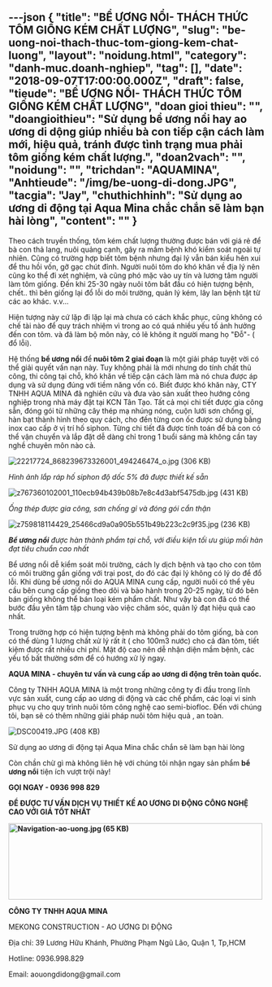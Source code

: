 ---json
{
    "title": "BỂ ƯƠNG NỔI- THÁCH THỨC TÔM GIỐNG KÉM CHẤT LƯỢNG",
    "slug": "be-uong-noi-thach-thuc-tom-giong-kem-chat-luong",
    "layout": "noidung.html",
    "category": "danh-muc.doanh-nghiep",
    "tag": [],
    "date": "2018-09-07T17:00:00.000Z",
    "draft": false,
    "tieude": "BỂ ƯƠNG NỔI- THÁCH THỨC TÔM GIỐNG KÉM CHẤT LƯỢNG",
    "doan gioi thieu": "",
    "doangioithieu": "Sử dụng bể ương nổi hay ao ương di dộng giúp nhiều bà con tiếp cận cách làm mới, hiệu quả, tránh được tình trạng mua phải tôm giống kém chất lượng.",
    "doan2vach": "",
    "noidung": "",
    "trichdan": "AQUAMINA",
    "Anhtieude": "/img/be-uong-di-dong.JPG",
    "tacgia": "Jay",
    "chuthichhinh": "Sử dụng ao ương di động tại Aqua Mina chắc chắn sẽ làm bạn hài lòng",
    "__content__": ""
}
---
<p><span style="font-size:14px">Theo c&aacute;ch truyền thống, t&ocirc;m k&eacute;m chất lượng thường được b&aacute;n với gi&aacute; rẻ để b&agrave; con thả lang, nu&ocirc;i quảng canh, g&acirc;y ra mầm bệnh kh&oacute; kiểm so&aacute;t ngo&agrave;i tự nhi&ecirc;n. Cũng c&oacute; trường hợp biết t&ocirc;m bệnh nhưng đại l&yacute; vẫn b&aacute;n kiểu h&ecirc;n xui để thu hồi vốn, gỡ gạc ch&uacute;t đỉnh. Người nu&ocirc;i t&ocirc;m do kh&oacute; khăn về địa l&yacute; n&ecirc;n cũng ko thể đi x&eacute;t nghiệm, v&agrave; cũng ph&oacute; mặc v&agrave;o uy t&iacute;n v&agrave; lương t&acirc;m người l&agrave;m t&ocirc;m giống. Đến khi 25-30 ng&agrave;y nu&ocirc;i t&ocirc;m bắt đầu c&oacute; hiện tượng bệnh, chết.. th&igrave; b&ecirc;n giống lại đổ lỗi do m&ocirc;i trường, quản l&yacute; k&eacute;m, l&acirc;y lan bệnh tật từ c&aacute;c ao kh&aacute;c. v.v...</span></p>

<p><span style="font-size:14px">Hiện tượng n&agrave;y cứ lặp đi lặp lại m&agrave; chưa c&oacute; c&aacute;ch khắc phục, cũng kh&ocirc;ng c&oacute; chế t&agrave;i n&agrave;o để quy tr&aacute;ch nhiệm v&igrave; trong ao c&oacute; qu&aacute; nhiều yếu tố ảnh hưởng đến con t&ocirc;m. v&agrave; đ&atilde; l&agrave;m bộ m&ocirc;n n&agrave;y, c&oacute; lẽ kh&ocirc;ng &iacute;t người mang họ &quot;Đỗ&quot;- ( đổ lỗi).</span></p>

<p><span style="font-size:14px">Hệ thống <strong>bể ương nổi </strong>để<strong> nu&ocirc;i t&ocirc;m 2 giai đoạn </strong> l&agrave; một giải ph&aacute;p tuyệt vời c&oacute; thể giải quyết vấn nạn n&agrave;y. Tuy kh&ocirc;ng phải l&agrave; mới nhưng do t&iacute;nh chất thủ c&ocirc;ng, thi c&ocirc;ng tại chỗ, kh&oacute; khăn về tiếp cận c&aacute;ch l&agrave;m m&agrave; n&oacute; chưa được &aacute;p dụng v&agrave; sử dụng đ&uacute;ng với tiềm năng vốn c&oacute;. Biết được kh&oacute; khăn n&agrave;y, CTY TNHH AQUA MINA đ&atilde; nghi&ecirc;n cứu v&agrave; đưa v&agrave;o sản xuất theo hướng c&ocirc;ng nghiệp trong nh&agrave; m&aacute;y đặt tại KCN T&acirc;n Tạo. Tất cả mọi chi tiết được gia c&ocirc;ng sẵn, đ&oacute;ng g&oacute;i từ những c&acirc;y th&eacute;p mạ nh&uacute;ng n&oacute;ng, cuộn lưới sơn chống gỉ, h&agrave;n bạt th&agrave;nh h&igrave;nh theo quy c&aacute;ch, cho đến từng con ốc được sử dụng bằng inox cao cấp ở vị tr&iacute; hố siphon. Từng chi tiết đ&atilde; được t&iacute;nh to&aacute;n để b&agrave; con c&oacute; thể vận chuyển v&agrave; lắp đặt dễ d&agrave;ng chỉ trong 1 buổi s&aacute;ng m&agrave; kh&ocirc;ng cần tay nghề chuy&ecirc;n m&ocirc;n n&agrave;o cả.</span></p>

<p><span style="font-size:14px"><img alt="22217724_868239673326001_494246474_o.jpg (306 KB)" src="http://aouongdidong.com/upload/data/22217724_868239673326001_494246474_o.jpg" /></span></p>

<p><span style="font-size:14px"><em>H&igrave;nh ảnh lắp r&aacute;p hố siphon độ dốc 5% đ&atilde; được thiết kế sẵn</em></span></p>

<p><span style="font-size:14px"><img alt="z767360102001_110ecb94b439b08b7e8c4d3abf5475db.jpg (431 KB)" src="http://aouongdidong.com/upload/data/z767360102001_110ecb94b439b08b7e8c4d3abf5475db.jpg" /></span></p>

<p><span style="font-size:14px"><em>Ống th&eacute;p được gia c&ocirc;ng, sơn chống gỉ v&agrave; đ&oacute;ng g&oacute;i cẩn thận</em></span></p>

<p><span style="font-size:14px"><img alt="z759818114429_25466cd9a0a905b551b49b223c2c9f35.jpg (236 KB)" src="http://aouongdidong.com/upload/data/z759818114429_25466cd9a0a905b551b49b223c2c9f35.jpg" /></span></p>

<p><span style="font-size:14px"><em><strong>Bể ương nổi</strong> được h&agrave;n th&agrave;nh phẩm tại chỗ, với điều kiện tối ưu gi&uacute;p mối h&agrave;n đạt ti&ecirc;u chuẩn cao nhất</em></span></p>

<p><span style="font-size:14px">Bể ương nổi dễ kiểm so&aacute;t m&ocirc;i trường, c&aacute;ch ly dịch bệnh v&agrave; tạo cho con t&ocirc;m c&oacute; m&ocirc;i trường gần giống với trại post, do đ&oacute; c&aacute;c đại l&yacute; kh&ocirc;ng c&oacute; l&yacute; do để đổ lỗi. Khi d&ugrave;ng bể ương nổi do AQUA MINA cung cấp, người nu&ocirc;i c&oacute; thể y&ecirc;u cầu b&ecirc;n cung cấp giống theo d&otilde;i v&agrave; bảo h&agrave;nh trong 20-25 ng&agrave;y, từ đ&oacute; b&ecirc;n b&aacute;n giống kh&ocirc;ng thể b&aacute;n loại k&eacute;m phẩm chất. Như vậy b&agrave; con đ&atilde; c&oacute; thể bước đầu y&ecirc;n t&acirc;m tập chung v&agrave;o việc chăm s&oacute;c, quản l&yacute; đạt hiệu quả cao nhất.</span></p>

<p><span style="font-size:14px">Trong trường hợp c&oacute; hiện tượng bệnh m&agrave; kh&ocirc;ng phải do t&ocirc;m giống, b&agrave; con c&oacute; thể d&ugrave;ng 1 lượng chất xử l&yacute; rất &iacute;t ( cho 100m3 nước) cho cả đ&agrave;n t&ocirc;m, tiết kiệm được rất nhiều chi ph&iacute;. Mật độ cao n&ecirc;n dễ nhận diện mầm bệnh, c&aacute;c yếu tố bất thường sớm để c&oacute; hướng xử l&yacute; ngay.</span></p>

<p><strong><span style="font-size:14px">AQUA MINA - chuy&ecirc;n tư vấn v&agrave; cung cấp ao ương di động tr&ecirc;n to&agrave;n quốc.</span></strong></p>

<p><span style="font-size:14px">C&ocirc;ng ty TNHH AQUA MINA l&agrave; một trong những c&ocirc;ng ty đi đầu trong lĩnh vực sản xuất, cung cấp ao ương di động v&agrave; c&aacute;c chế phẩm, c&aacute;c loại vi sinh phục vụ cho quy tr&igrave;nh nu&ocirc;i t&ocirc;m c&ocirc;ng nghệ cao semi-biofloc. Đến với ch&uacute;ng t&ocirc;i, bạn sẽ c&oacute; th&ecirc;m những giải ph&aacute;p nu&ocirc;i t&ocirc;m hiệu quả , an to&agrave;n.</span></p>

<p><span style="font-size:14px"><img alt="DSC00419.JPG (408 KB)" src="http://aouongdidong.com/upload/data/DSC00419.JPG" /></span></p>

<p><span style="font-size:14px">Sử dụng ao ương di động tại Aqua Mina chắc chắn sẽ l&agrave;m bạn h&agrave;i l&ograve;ng</span></p>

<p><span style="font-size:14px">C&ograve;n chần chừ g&igrave; m&agrave; kh&ocirc;ng li&ecirc;n hệ với ch&uacute;ng t&ocirc;i nhận ngay sản phẩm <strong>bể ương nổi</strong> tiện &iacute;ch vượt trội n&agrave;y!</span></p>

<p><span style="font-size:14px"><strong>GỌI NGAY - 0936 998 829</strong></span></p>

<p><strong>ĐỂ ĐƯỢC TƯ VẤN DỊCH VỤ THIẾT KẾ AO ƯƠNG DI ĐỘNG C&Ocirc;NG NGHỆ CAO VỚI GI&Aacute; TỐT NHẤT</strong></p>

<p><a href="http://aouongdidong.com/lien-he-ZyCD/" rel="noopener noreferrer" target="_blank"><strong><img alt="Navigation-ao-uong.jpg (65 KB)" src="http://aouongdidong.com/upload/data/Navigation-ao-uong.jpg" style="height:150px; width:500px" /></strong></a></p>

<p><strong>C&Ocirc;NG TY TNHH AQUA MINA</strong></p>

<p>MEKONG CONSTRUCTION - AO ƯƠNG DI ĐỘNG</p>

<p>Địa chỉ: 39 Lương Hữu Kh&aacute;nh, Phường Phạm Ngũ L&atilde;o, Quận 1, Tp,HCM</p>

<p>Hotline: 0936.998.829</p>

<p>Email: aouongdidong@gmail.com</p>
